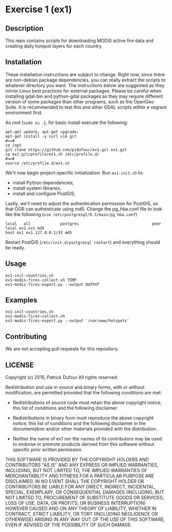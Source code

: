 Exercise 1 (ex1)
================

## Description

This repo contains scripts for downloading MODIS active fire data and creating daily hotspot layers for each country.

## Installation

These installation instructions are subject to change.  Right now, since there are non-debian package dependencies, you can really extract the scripts to whatever directory you want.  The instructions below are suggested as they mirror Linux best practices for external packages.  Please be careful when installing gdal-bin and python-gdal packages as they may require different version of some packages than other programs, such as the OpenGeo Suite.  It is recommended to test this and other GDAL scripts within a vagrant environment first.

As root (`sudo su -`), for basic install execute the following:

```
apt-get update; apt-get upgrade;
apt-get install -y curl vim git
#==#
cd /opt
git clone https://github.com/pjdufour/ex1.git ex1.git
cp ex1.git/profile/ex1.sh /etc/profile.d/
#==#
source /etc/profile.d/ex1.sh
```

We'll now begin project-specific initialization.  Run `ex1-init.sh` to:

- install Python dependencies,
- install system libraries,
- install and configure PostGiS;

Lastly, we'll need to adjust the authentication permission for PostGIS, so that OGR can authenticate using md5.  Change the pg_hba.conf file to look like the following (`vim /etc/postgresql/9.3/main/pg_hba.conf`)

```
local   all             postgres                                peer
local ex1 ex1 md5
host ex1 ex1 127.0.0.1/32 md5
```

Restart PostGIS (`/etc/init.d/postgresql restart`) and everything should be ready.

## Usage

```Shell
ex1-init-countries.sh 
ex1-modis-fires-collect.sh TEMP
ex1-modis-fires-export.py --output OUTPUT 
```

## Examples

```Shell
ex1-init-countries.sh
ex1-modis-fires-collect.sh
ex1-modis-fires-export.py --output '/var/www/hotspots'
```

## Contributing

We are not accepting pull requests for this repository.

## LICENSE

Copyright (c) 2015, Patrick Dufour
All rights reserved.

Redistribution and use in source and binary forms, with or without
modification, are permitted provided that the following conditions are met:

* Redistributions of source code must retain the above copyright notice, this
  list of conditions and the following disclaimer.

* Redistributions in binary form must reproduce the above copyright notice,
  this list of conditions and the following disclaimer in the documentation
  and/or other materials provided with the distribution.

* Neither the name of ex1 nor the names of its
  contributors may be used to endorse or promote products derived from
  this software without specific prior written permission.

THIS SOFTWARE IS PROVIDED BY THE COPYRIGHT HOLDERS AND CONTRIBUTORS "AS IS"
AND ANY EXPRESS OR IMPLIED WARRANTIES, INCLUDING, BUT NOT LIMITED TO, THE
IMPLIED WARRANTIES OF MERCHANTABILITY AND FITNESS FOR A PARTICULAR PURPOSE ARE
DISCLAIMED. IN NO EVENT SHALL THE COPYRIGHT HOLDER OR CONTRIBUTORS BE LIABLE
FOR ANY DIRECT, INDIRECT, INCIDENTAL, SPECIAL, EXEMPLARY, OR CONSEQUENTIAL
DAMAGES (INCLUDING, BUT NOT LIMITED TO, PROCUREMENT OF SUBSTITUTE GOODS OR
SERVICES; LOSS OF USE, DATA, OR PROFITS; OR BUSINESS INTERRUPTION) HOWEVER
CAUSED AND ON ANY THEORY OF LIABILITY, WHETHER IN CONTRACT, STRICT LIABILITY,
OR TORT (INCLUDING NEGLIGENCE OR OTHERWISE) ARISING IN ANY WAY OUT OF THE USE
OF THIS SOFTWARE, EVEN IF ADVISED OF THE POSSIBILITY OF SUCH DAMAGE.
